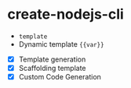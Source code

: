 # create-nodejs-cli

- `template`
- Dynamic template `{{var}}`

- [x] Template generation
- [x] Scaffolding template
- [x] Custom Code Generation
